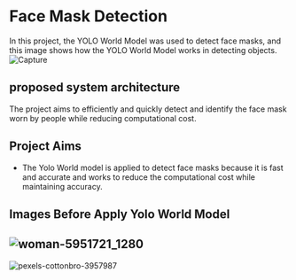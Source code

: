# Face Mask Detection 
In this project, the YOLO World Model was used to detect face masks, and this image shows how the YOLO World Model works in detecting objects.
![Capture](https://github.com/salma4098/my-project/assets/150505774/51891417-ba9a-49f7-a0ec-9e8a459bcea4)
## proposed system architecture 
The project aims to efficiently and quickly detect and identify the face mask worn by people while reducing computational cost.
## Project Aims 
* The Yolo World model is applied to detect face masks because it is fast and accurate and works to reduce the computational cost while maintaining accuracy.
## Images Before Apply Yolo World Model 
![woman-5951721_1280](https://github.com/salma4098/my-project/assets/150505774/1f427e7c-95ed-4264-83cb-f55c68e1f035)
-----------------------------------------------------------------------------------------------------------------------
![pexels-cottonbro-3957987](https://github.com/salma4098/my-project/assets/150505774/df1241c4-d4b3-4aea-b581-277c1a757ec5)



